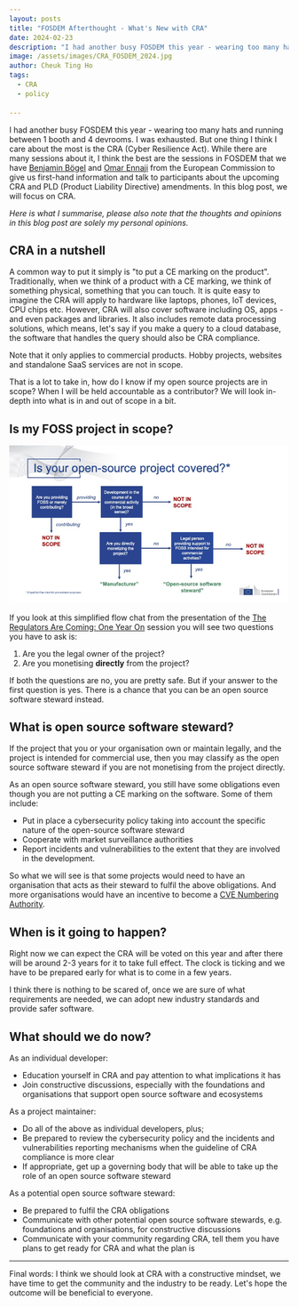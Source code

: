 ```yaml
---
layout: posts
title: "FOSDEM Afterthought - What's New with CRA"
date: 2024-02-23
description: "I had another busy FOSDEM this year - wearing too many hats and running between 1 booth and 4 devrooms. I was exhausted. But one thing I think I care about the most is the CRA (Cyber Resilience Act). While there are many sessions about it, I think the best are the sessions in FOSDEM that we have Benjamin Bögel and Omar Ennaji from the European Commission to give us first-hand information and talk to participants about the upcoming CRA and PLD (Product Liability Directive) amendments. In this blog posts, we will focus on CRA."
image: /assets/images/CRA_FOSDEM_2024.jpg
author: Cheuk Ting Ho
tags:
  - CRA
  - policy

---
```


I had another busy FOSDEM this year - wearing too many hats and running between 1 booth and 4 devrooms. I was exhausted. But one thing I think I care about the most is the CRA (Cyber Resilience Act). While there are many sessions about it, I think the best are the sessions in FOSDEM that we have [Benjamin Bögel](https://fosdem.org/2024/schedule/speaker/7PS7PX/) and [Omar Ennaji](https://fosdem.org/2024/schedule/speaker/PDBC78/) from the European Commission to give us first-hand information and talk to participants about the upcoming CRA and PLD (Product Liability Directive) amendments. In this blog post, we will focus on CRA.

*Here is what I summarise, please also note that the thoughts and opinions in this blog post are solely my personal opinions.*

## CRA in a nutshell

A common way to put it simply is "to put a CE marking on the product". Traditionally, when we think of a product with a CE marking, we think of something physical, something that you can touch. It is quite easy to imagine the CRA will apply to hardware like laptops, phones, IoT devices, CPU chips etc. However, CRA will also cover software including OS, apps - and even packages and libraries. It also includes remote data processing solutions, which means, let's say if you make a query to a cloud database, the software that handles the query should also be CRA compliance.

Note that it only applies to commercial products. Hobby projects, websites and standalone SaaS services are not in scope.

That is a lot to take in, how do I know if my open source projects are in scope? When I will be held accountable as a contributor? We will look in-depth into what is in and out of scope in a bit.

## Is my FOSS project in scope?

![CRA scope flow chat](/assets/images/Slides_CRA_FOSDEM_flow_chat.jpg)

If you look at this simplified flow chat from the presentation of the [The Regulators Are Coming: One Year On](https://fosdem.org/2024/schedule/event/fosdem-2024-3683-the-regulators-are-coming-one-year-on/) session you will see two questions you have to ask is:

1. Are you the legal owner of the project?
2. Are you monetising **directly** from the project?

If both the questions are no, you are pretty safe. But if your answer to the first question is yes. There is a chance that you can be an open source software steward instead.

## What is open source software steward?

If the project that you or your organisation own or maintain legally, and the project is intended for commercial use, then you may classify as the open source software steward if you are not monetising from the project directly.

As an open source software steward, you still have some obligations even though you are not putting a CE marking on the software. Some of them include:

- Put in place a cybersecurity policy taking into account the specific nature of the open-source software steward
- Cooperate with market surveillance authorities
- Report incidents and vulnerabilities to the extent that they are involved in the development.

So what we will see is that some projects would need to have an organisation that acts as their steward to fulfil the above obligations. And more organisations would have an incentive to become a [CVE Numbering Authority](https://www.cve.org/ProgramOrganization/CNAs).

## When is it going to happen?

Right now we can expect the CRA will be voted on this year and after there will be around 2-3 years for it to take full effect. The clock is ticking and we have to be prepared early for what is to come in a few years.

I think there is nothing to be scared of, once we are sure of what requirements are needed, we can adopt new industry standards and provide safer software.

## What should we do now?

As an individual developer:

- Education yourself in CRA and pay attention to what implications it has
- Join constructive discussions, especially with the foundations and organisations that support open source software and ecosystems

As a project maintainer:

- Do all of the above as individual developers, plus;
- Be prepared to review the cybersecurity policy and the incidents and vulnerabilities reporting mechanisms when the guideline of CRA compliance is more clear
- If appropriate, get up a governing body that will be able to take up the role of an open source software steward

As a potential open source software steward:

- Be prepared to fulfil the CRA obligations
- Communicate with other potential open source software stewards, e.g. foundations and organisations, for constructive discussions
- Communicate with your community regarding CRA, tell them you have plans to get ready for CRA and what the plan is

---

Final words: I think we should look at CRA with a constructive mindset, we have time to get the community and the industry to be ready. Let's hope the outcome will be beneficial to everyone.

